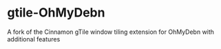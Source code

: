 # gtile-OhMyDebn
A fork of the Cinnamon gTile window tiling extension for OhMyDebn with additional features
